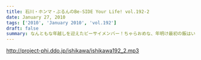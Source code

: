 ```yaml
---
title: 石川・ホンマ・ぶるんのBe-SIDE Your Life! vol.192-2
date: January 27, 2010
tags: ['2010', 'January 2010', 'vol.192']
draft: false
summary: なんともな年越しを迎えたビーサイメンバー！ちゃらおめな、年明け最初の飯はいつものメンツで渋谷で『もつ鍋』をつついておりました・・・これって・・・NAMAE
---
```


http://project-phi.ddo.jp/ishikawa/ishikawa192_2.mp3